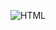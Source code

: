 ![HTML]([https://raw.githubusercontent.com/MoLyina/MoLyina.github.io/main/1d0b07094ceea321d653d0453246103.png])

